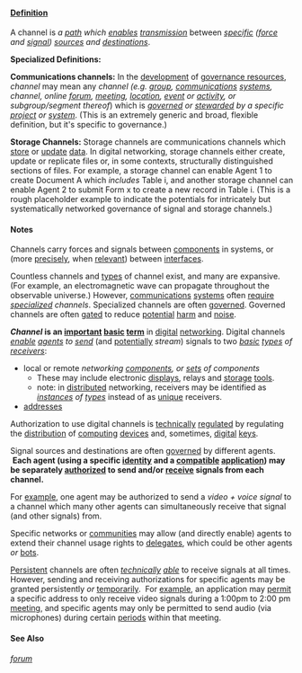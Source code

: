 #### [Definition](https://github.com/gcassel/Modular-Organization-Terminology/blob/master/terms/define.md) 

A channel is *a [path](https://github.com/gcassel/Modular-Organization-Terminology/blob/master/terms/path.md) which [enables](https://github.com/gcassel/Modular-Organization-Terminology/blob/master/terms/enable.md) [transmission](https://github.com/gcassel/Modular-Organization-Terminology/blob/master/terms/transmit.md)* between *[specific](https://github.com/gcassel/Modular-Organization-Terminology/blob/master/terms/specific.md) ([force](https://github.com/gcassel/Modular-Organization-Terminology/blob/master/terms/force.md) and [signal](https://github.com/gcassel/Modular-Organization-Terminology/blob/master/terms/signal.md)) [sources](https://github.com/gcassel/Modular-Organization-Terminology/blob/master/terms/source.md) and [destinations](https://github.com/gcassel/Modular-Organization-Terminology/blob/master/terms/destination.md)*.

**Specialized Definitions:** 

**Communications channels:** In the [development](https://github.com/gcassel/Modular-Organization-Terminology/blob/master/terms/develop.md) of [governance resources](https://github.com/gcassel/Modular-Organization-Terminology/blob/master/terms/governance-resource.md), *channel* may mean any *channel (e.g. [group](https://github.com/gcassel/Modular-Organization-Terminology/blob/master/terms/group.md), [communications](https://github.com/gcassel/Modular-Organization-Terminology/blob/master/terms/communicate.md) [systems](https://github.com/gcassel/Modular-Organization-Terminology/blob/master/terms/system.md), channel, online [forum](https://github.com/gcassel/Modular-Organization-Terminology/blob/master/terms/forum.md), [meeting](https://github.com/gcassel/Modular-Organization-Terminology/blob/master/terms/meeting.md), [location](https://github.com/gcassel/Modular-Organization-Terminology/blob/master/terms/locate.md), [event](https://github.com/gcassel/Modular-Organization-Terminology/blob/master/terms/event.md) or [activity](https://github.com/gcassel/Modular-Organization-Terminology/blob/master/terms/activity.md), or subgroup/segment thereof*) which is *[governed](https://github.com/gcassel/Modular-Organization-Terminology/blob/master/terms/govern.md) or [stewarded](https://github.com/gcassel/Modular-Organization-Terminology/blob/master/terms/steward.md) by a specific [project](https://github.com/gcassel/Modular-Organization-Terminology/blob/master/terms/project.md) or [system](https://github.com/gcassel/Modular-Organization-Terminology/blob/master/terms/system.md)*.  (This is an extremely generic and broad, flexible definition, but it's specific to governance.)

**Storage Channels:** Storage channels are communications channels which [store](https://github.com/gcassel/Modular-Organization-Terminology/blob/master/terms/store.md) or [update](https://github.com/gcassel/Modular-Organization-Terminology/blob/master/terms/update.md) [data](https://github.com/gcassel/Modular-Organization-Terminology/blob/master/terms/data.md). In digital networking, storage channels either create, update or replicate files or, in some contexts, structurally distinguished sections of files.  For example, a storage channel can enable Agent 1 to create Document A which *includes* Table i, and another storage channel can enable Agent 2 to submit Form x to create a new record in Table i.  (This is a rough placeholder example to indicate the potentials for intricately but systematically networked governance of signal and storage channels.)
		
#### Notes

Channels carry forces and signals between [components](https://github.com/gcassel/Modular-Organization-Terminology/blob/master/terms/component.md) in systems, or (more [precisely](https://github.com/gcassel/Modular-Organization-Terminology/blob/master/terms/precise.md), when [relevant](https://github.com/gcassel/Modular-Organization-Terminology/blob/master/terms/relevance.md)) between [interfaces](https://github.com/gcassel/Modular-Organization-Terminology/blob/master/terms/interface.md).

Countless channels and [types](https://github.com/gcassel/Modular-Organization-Terminology/blob/master/terms/type.md) of channel exist, and many are expansive.  (For example, an electromagnetic wave can propagate throughout the observable universe.)  However, [communications](https://github.com/gcassel/Modular-Organization-Terminology/blob/master/terms/communicate.md) [systems](https://github.com/gcassel/Modular-Organization-Terminology/blob/master/terms/system.md) often [require](https://github.com/gcassel/Modular-Organization-Terminology/blob/master/terms/require.md) *[specialized](https://github.com/gcassel/Modular-Organization-Terminology/blob/master/terms/specialize.md) channels*.  Specialized channels are often [governed](https://github.com/gcassel/Modular-Organization-Terminology/blob/master/terms/govern.md).  Governed channels are often [gated](https://github.com/gcassel/Modular-Organization-Terminology/blob/master/terms/gate.md) to reduce [potential](https://github.com/gcassel/Modular-Organization-Terminology/blob/master/terms/potential.md) [harm](https://github.com/gcassel/Modular-Organization-Terminology/blob/master/terms/damage.md) and [noise](https://github.com/gcassel/Modular-Organization-Terminology/blob/master/terms/noise.md).

***Channel* is an [important](https://github.com/gcassel/Modular-Organization-Terminology/blob/master/terms/importance.md) [basic](https://github.com/gcassel/Modular-Organization-Terminology/blob/master/terms/base.md) [term](https://github.com/gcassel/Modular-Organization-Terminology/blob/master/terms/term.md)** in [digital](https://github.com/gcassel/Modular-Organization-Terminology/blob/master/terms/digital.md) [networking](https://github.com/gcassel/Modular-Organization-Terminology/blob/master/terms/network.md).  Digital channels *[enable](https://github.com/gcassel/Modular-Organization-Terminology/blob/master/terms/enable.md) [agents](https://github.com/gcassel/Modular-Organization-Terminology/blob/master/terms/agent.md) to [send](https://github.com/gcassel/Modular-Organization-Terminology/blob/master/terms/send.md)* (and [potentially](https://github.com/gcassel/Modular-Organization-Terminology/blob/master/terms/potential.md) *stream*) signals to two *[basic](https://github.com/gcassel/Modular-Organization-Terminology/blob/master/terms/base.md) [types](https://github.com/gcassel/Modular-Organization-Terminology/blob/master/terms/type.md) of [receivers](https://github.com/gcassel/Modular-Organization-Terminology/blob/master/terms/receive.md)*:
* local or remote *networking [components](https://github.com/gcassel/Modular-Organization-Terminology/blob/master/terms/component.md), or [sets](https://github.com/gcassel/Modular-Organization-Terminology/blob/master/terms/set.md) of components*
  * These may include electronic [displays](https://github.com/gcassel/Modular-Organization-Terminology/blob/master/terms/display.md), relays and [storage](https://github.com/gcassel/Modular-Organization-Terminology/blob/master/terms/store.md) [tools](https://github.com/gcassel/Modular-Organization-Terminology/blob/master/terms/tool.md).
  * note: in [distributed](https://github.com/gcassel/Modular-Organization-Terminology/blob/master/terms/distribute.md) networking, receivers may be identified as *[instances](https://github.com/gcassel/Modular-Organization-Terminology/blob/master/terms/instance.md) of [types](https://github.com/gcassel/Modular-Organization-Terminology/blob/master/terms/type.md)* instead of as [unique](https://github.com/gcassel/Modular-Organization-Terminology/blob/master/terms/unique.md) receivers.
* [addresses](https://github.com/gcassel/Modular-Organization-Terminology/blob/master/terms/address.md)  

Authorization to use digital channels is [technically](https://github.com/gcassel/Modular-Organization-Terminology/blob/master/terms/technical.md) [regulated](https://github.com/gcassel/Modular-Organization-Terminology/blob/master/terms/regulate.md) by regulating the [distribution](https://github.com/gcassel/Modular-Organization-Terminology/blob/master/terms/distribute.md) of [computing](https://github.com/gcassel/Modular-Organization-Terminology/blob/master/terms/compute.md) [devices](https://github.com/gcassel/Modular-Organization-Terminology/blob/master/terms/tool.md) and, sometimes, [digital](https://github.com/gcassel/Modular-Organization-Terminology/blob/master/terms/digital.md) [keys](https://github.com/gcassel/Modular-Organization-Terminology/blob/master/terms/key.md).

Signal sources and destinations are often [governed](https://github.com/gcassel/Modular-Organization-Terminology/blob/master/terms/governance.md) by different agents.  **Each agent (using a specific [identity](https://github.com/gcassel/Modular-Organization-Terminology/blob/master/terms/identity.md) and a [compatible](https://github.com/gcassel/Modular-Organization-Terminology/blob/master/terms/compatible.md) [application](https://github.com/gcassel/Modular-Organization-Terminology/blob/master/terms/application.md)) may be separately [authorized](https://github.com/gcassel/Modular-Organization-Terminology/blob/master/terms/authorize.md) to send and/or [receive](https://github.com/gcassel/Modular-Organization-Terminology/blob/master/terms/receive.md) signals from each channel.**  
		
For [example](https://github.com/gcassel/Modular-Organization-Terminology/blob/master/terms/example.md), one agent may be authorized to send a *video + voice signal* to a channel which many other agents can simultaneously receive that signal (and other signals) from.  

Specific networks or [communities](https://github.com/gcassel/Modular-Organization-Terminology/blob/master/terms/community.md) may allow (and directly enable) agents to extend their channel usage rights to [delegates](https://github.com/gcassel/Modular-Organization-Terminology/blob/master/terms/delegate.md), which could be other agents *or* [bots](https://github.com/gcassel/Modular-Organization-Terminology/blob/master/terms/bot.md).
		
[Persistent](https://github.com/gcassel/Modular-Organization-Terminology/blob/master/terms/persist.md) channels are often *[technically](https://github.com/gcassel/Modular-Organization-Terminology/blob/master/terms/technical.md) [able](https://github.com/gcassel/Modular-Organization-Terminology/blob/master/terms/ability.md)* to receive signals at all times.  However, sending and receiving authorizations for specific agents may be granted persistently *or* [temporarily](https://github.com/gcassel/Modular-Organization-Terminology/blob/master/terms/temporary.md).  For [example](https://github.com/gcassel/Modular-Organization-Terminology/blob/master/terms/example.md), an application may [permit](https://github.com/gcassel/Modular-Organization-Terminology/blob/master/terms/permit.md) a specific address to only receive video signals during a 1:00pm to 2:00 pm [meeting](https://github.com/gcassel/Modular-Organization-Terminology/blob/master/terms/meet.md), and specific agents may only be permitted to send audio (via microphones) during certain [periods](https://github.com/gcassel/Modular-Organization-Terminology/blob/master/terms/period.md) within that meeting.  

#### See Also 

*[forum](https://github.com/gcassel/Modular-Organization-Terminology/blob/master/terms/forum.md)*
